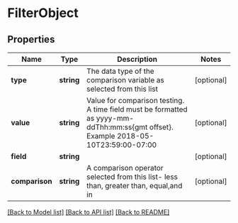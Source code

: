 # FilterObject

## Properties
Name | Type | Description | Notes
------------ | ------------- | ------------- | -------------
**type** | **string** | The data type of the comparison variable as selected from this list | [optional] 
**value** | **string** | Value for comparison testing.  A time field must be formatted as yyyy-mm-ddThh:mm:ss{gmt offset}. Example 2018-05-10T23:59:00-07:00 | [optional] 
**field** | **string** |  | [optional] 
**comparison** | **string** | A comparison operator selected from this list- less than, greater than, equal,and in | [optional] 

[[Back to Model list]](../README.md#documentation-for-models) [[Back to API list]](../README.md#documentation-for-api-endpoints) [[Back to README]](../README.md)


